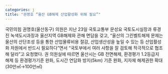 ```yaml
---
categories: j
title: "권명호 “울산 GB해제 산업활성화 위해 필요”"
---
```

국민의힘 권명호(울산동구) 의원은 지난 23일 국토교통부 문성요 국토도시실장과 류경진 녹색도시과장과 울산지역 GB해제와 관해 면담을 갖고, “울산의 그린벨트해제 문제는 울산의 산단조성 등을 통한 산업물류비용 절감, 산업생산성을 높일 수 있는 등 산업활성화 차원에서 반드시 필요하다”면서 “국토부에서 여러 사항을 잘 검토해 적극적으로 협조해 달라”고 요청했다. 권 의원실에 따르면 울산시는 GB 전면해제, 환경평가 1.2등급지 해제 등 환경평가기준 완화, 도시간 연담화 방지(5km) 기준 완화, 지자체 해제권한 확대(30만㎡→100만㎡)